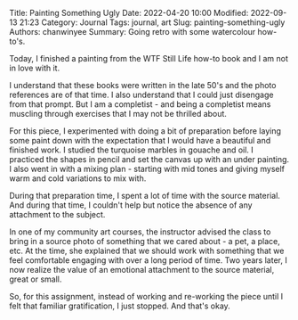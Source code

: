 Title: Painting Something Ugly
Date: 2022-04-20 10:00
Modified: 2022-09-13 21:23
Category: Journal
Tags: journal, art
Slug: painting-something-ugly
Authors: chanwinyee
Summary: Going retro with some watercolour how-to's.

Today, I finished a painting from the WTF Still Life how-to book and I am not in love with it. 

I understand that these books were written in the late 50's and the photo references are of that time. I also understand that I could just disengage from that prompt. But I am a completist - and being a completist means muscling through exercises that I may not be thrilled about. 

For this piece, I experimented with doing a bit of preparation before laying some paint down with the expectation that I would have a beautiful and finished work. I studied the turquoise marbles in gouache and oil. I practiced the shapes in pencil and set the canvas up with an under painting. I also went in with a mixing plan - starting with mid tones and giving myself warm and cold variations to mix with.

During that preparation time, I spent a lot of time with the source material. And during that time, I couldn't help but notice the absence of any attachment to the subject. 

In one of my community art courses, the instructor advised the class to bring in a source photo of something that we cared about - a pet, a place, etc. At the time, she explained that we should work with something that we feel comfortable engaging with over a long period of time. Two years later, I now realize the value of an emotional attachment to the source material, great or small. 

So, for this assignment, instead of working and re-working the piece until I felt that familiar gratification, I just stopped. And that's okay.